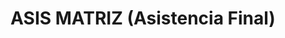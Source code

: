 ---
title: "ASIS MATRIZ (Asistencia Final)"
url: /cholula-puebla/asis-matriz-asistencia-final/
shop: directores de funerarias
---